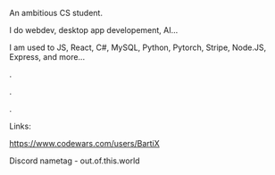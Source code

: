 An ambitious CS student.

I do webdev, desktop app developement, AI...

I am used to JS, React, C#, MySQL, Python, Pytorch, Stripe, Node.JS, Express, and more...

.

.

.

Links:

https://www.codewars.com/users/BartiX

Discord nametag - out.of.this.world
<!---
BartiX8530/BartiX8530 is a ✨ special ✨ repository because its `README.md` (this file) appears on your GitHub profile.
You can click the Preview link to take a look at your changes.
--->
